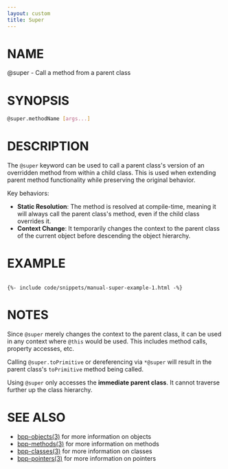 ```yaml
---
layout: custom
title: Super
---
```

# NAME

@super - Call a method from a parent class

# SYNOPSIS

```bash
@super.methodName [args...]
```

# DESCRIPTION

The `@super` keyword can be used to call a parent class's version of an overridden method from within a child class. This is used when extending parent method functionality while preserving the original behavior.

Key behaviors:
 - **Static Resolution**: The method is resolved at compile-time, meaning it will always call the parent class's method, even if the child class overrides it.
 - **Context Change**: It temporarily changes the context to the parent class of the current object before descending the object hierarchy.

# EXAMPLE

<div class="highlight"><pre class="highlight"><code>
{%- include code/snippets/manual-super-example-1.html -%}
</code></pre></div>

# NOTES

Since `@super` merely changes the context to the parent class, it can be used in any context where `@this` would be used. This includes method calls, property accesses, etc.

Calling `@super.toPrimitive` or dereferencing via `*@super` will result in the parent class's `toPrimitive` method being called.

Using `@super` only accesses the **immediate parent class**. It cannot traverse further up the class hierarchy.

# SEE ALSO

- [bpp-objects(3)](objects.md) for more information on objects
- [bpp-methods(3)](methods.md) for more information on methods
- [bpp-classes(3)](classes.md) for more information on classes
- [bpp-pointers(3)](pointers.md) for more information on pointers
